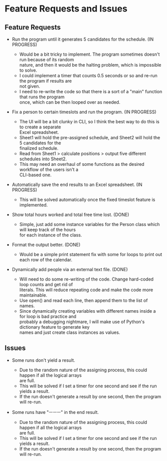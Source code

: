 # Feature Requests and Issues

## Feature Requests

- Run the program until it generates 5 candidates for the schedule. (IN PROGRESS)
  - Would be a bit tricky to implement. The program sometimes doesn't run because of its random  
  nature, and then it would be the halting problem, which is impossible to solve.
  - I could implement a timer that counts 0.5 seconds or so and re-run the program if results are  
  not given.
  - I need to re-write the code so that there is a sort of a "main" function that runs the program  
  once, which can be then looped over as needed.

- Fix a person to certain timeslots and run the program. (IN PROGRESS)
  - The UI will be a bit clunky in CLI, so I think the best way to do this is to create a separate  
  Excel spreadsheet.
  - Sheet1 will hold the pre-assigned schedule, and Sheet2 will hold the 5 candidates for the  
  finalized schedule.
  - Read from Sheet1 > calculate positions > output five different schedules into Sheet2.
  - This may need an overhaul of some functions as the desired workflow of the users isn't a  
  CLI-based one.

- Automatically save the end results to an Excel spreadsheet. (IN PROGRESS)
  - This will be solved automatically once the fixed timeslot feature is implemented.

- Show total hours worked and total free time lost. (DONE)
  - Simple, just add some instance variables for the Person class which will keep track of the hours  
  for each instance of the class.

- Format the output better. (DONE)
  - Would be a simple print statement fix with some for loops to print out each row of the calendar.

- Dynamically add people via an external text file. (DONE)
  - Will need to do some re-writing of the code. Change hard-coded loop counts and get rid of  
  literals. This will reduce repeating code and make the code more maintainable.
  - Use open() and read each line, then append them to the list of names.
  - Since dynamically creating variables with different names inside a for loop is bad practice and  
  probably a debugging nightmare, I will make use of Python's dictionary feature to generate key  
  names and just create class instances as values.

## Issues

- Some runs don't yield a result.
  - Due to the random nature of the assigning process, this could happen if all the logical arrays  
  are full.
  - This will be solved if I set a timer for one second and see if the run yields a result.
  - If the run doesn't generate a result by one second, then the program will re-run.

- Some runs have "ㅡㅡㅡ" in the end result.
  - Due to the random nature of the assigning process, this could happen if all the logical arrays  
  are full.
  - This will be solved if I set a timer for one second and see if the run yields a result.
  - If the run doesn't generate a result by one second, then the program will re-run.